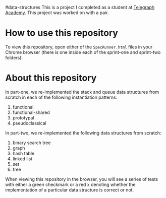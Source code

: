 #data-structures
This is a project I completed as a student at [Telegraph Academy](http://telegraphacademy.com). This project was worked on with a pair.

# How to use this repository

To view this repository, open either of the `SpecRunner.html` files in your Chrome browser (there is one inside each of the sprint-one  and sprint-two folders).

# About this repository
In part-one, we re-implemented the stack and queue data structures from scratch in each of the following instantiation patterns:
  1. functional
  2. functional-shared
  3. prototypal
  4. pseudoclassical

In part-two, we re-implemented the following data structures from scratch:
  1. binary search tree
  2. graph
  3. hash table
  4. linked list
  5. set
  6. tree

When viewing this repository in the browser, you will see a series of tests with either a green checkmark or a red x denoting whether the implementation of a particular data structure is correct or not.
